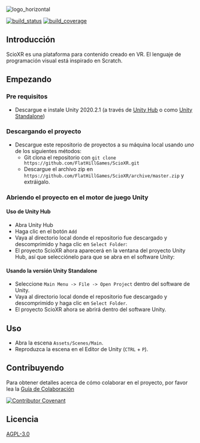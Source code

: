 ![logo_horizontal](https://user-images.githubusercontent.com/75275242/100930530-821e9a00-34e9-11eb-8de7-7739bf4397cf.png)

[![build_status](https://circleci.com/gh/ScioXR/ScioXR.svg?style=shield)](https://app.circleci.com/pipelines/github/ScioXR/ScioXR)
[![build_coverage](https://94-211872240-gh.circle-artifacts.com/0/coverage/badge_shieldsio_linecoverage_green.svg)](https://92-211872240-gh.circle-artifacts.com/0/coverage/index.htm)

## Introducción

ScioXR es una plataforma para contenido creado en VR. El lenguaje de programación visual está inspirado en Scratch.

## Empezando

### Pre requisitos

* Descargue e instale Unity 2020.2.1 (a través de [Unity Hub](https://public-cdn.cloud.unity3d.com/hub/prod/UnityHubSetup.exe) o como [Unity Standalone](https://download.unity3d.com/download_unity/270dd8c3da1c/Windows64EditorInstaller/UnitySetup64-2020.2.1f1.exe))

### Descargando el proyecto

* Descargue este repositorio de proyectos a su máquina local usando *uno* de los siguientes métodos:
  * Git clona el repositorio con `git clone https://github.com/FlatHillGames/ScioXR.git`
  * Descargue el archivo zip en `https://github.com/FlatHillGames/ScioXR/archive/master.zip` y extráigalo.
  
### Abriendo el proyecto en el motor de juego Unity

#### Uso de Unity Hub

* Abra Unity Hub
* Haga clic en el botón `Add`
* Vaya al directorio local donde el repositorio fue descargado y descomprimido y haga clic en `Select Folder`:
* El proyecto ScioXR ahora aparecerá en la ventana del proyecto Unity Hub, así que selecciónelo para que se abra en el software Unity:

#### Usando la versión Unity Standalone

* Seleccione `Main Menu -> File -> Open Project` dentro del software de Unity.
* Vaya al directorio local donde el repositorio fue descargado y descomprimido y haga clic en `Select Folder`.
* El proyecto ScioXR ahora se abrirá dentro del software Unity.

## Uso

* Abra la escena `Assets/Scenes/Main`.
* Reproduzca la escena en el Editor de Unity (`CTRL` + `P`).

## Contribuyendo

Para obtener detalles acerca de cómo colaborar en el proyecto, por favor lea la [Guía de Colaboración](CONTRIBUTING.md) 

[![Contributor Covenant](https://img.shields.io/badge/Contributor%20Covenant-v2.0%20adopted-ff69b4.svg)](CODE_OF_CONDUCT.md)

## Licencia
[AGPL-3.0](LICENSE.md)
